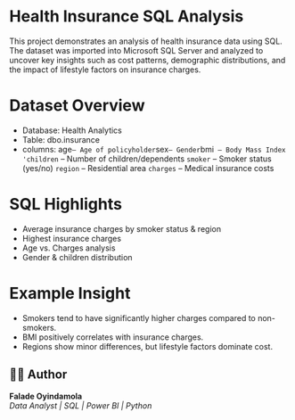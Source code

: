 # Health Insurance SQL Analysis
This project demonstrates an analysis of health insurance data using SQL.  
The dataset was imported into Microsoft SQL Server and analyzed to uncover key insights such as cost patterns, demographic distributions, and the impact of lifestyle factors on insurance charges.

# Dataset Overview
- Database: Health Analytics  
- Table: dbo.insurance  
- columns:
  age` – Age of policyholder
  `sex` – Gender
  `bmi` – Body Mass Index
  'children` – Number of children/dependents
  `smoker` – Smoker status (yes/no)
  `region` – Residential area
  `charges` – Medical insurance costs

# SQL Highlights
- Average insurance charges by smoker status & region  
- Highest insurance charges  
- Age vs. Charges analysis  
- Gender & children distribution
  
# Example Insight
- Smokers tend to have significantly higher charges compared to non-smokers.  
- BMI positively correlates with insurance charges.  
- Regions show minor differences, but lifestyle factors dominate cost.  

## 👩‍💻 Author
**Falade Oyindamola**  
*Data Analyst | SQL | Power BI | Python*  
